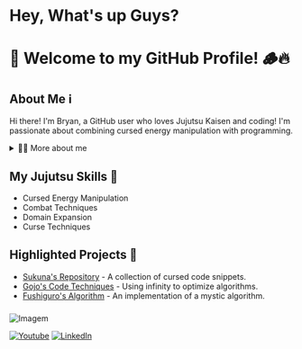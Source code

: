 <h1 align="left">Hey, What's up Guys?</h1>

###

# 👋 Welcome to my GitHub Profile! 🪵🔥

## About Me ℹ️
Hi there! I'm Bryan, a GitHub user who loves Jujutsu Kaisen and coding! I'm passionate about combining cursed energy manipulation with programming.

<!-- Dropdown -->
<details>
  <summary>👨‍💻 More about me</summary>

  - 💬 I am 19 years old, currently living in Brazil. I have a moderate level of English proficiency and I'm currently learning SQL, HTML, Javascript, and Python 

  - ⚡ I enjoy reading manga, or comics, as well as watching movies and playing games like Destiny 2! 
</details>

## My Jujutsu Skills 🥋
- Cursed Energy Manipulation
- Combat Techniques
- Domain Expansion
- Curse Techniques

## Highlighted Projects 🌟
- [Sukuna's Repository](#) - A collection of cursed code snippets.
- [Gojo's Code Techniques](#) - Using infinity to optimize algorithms.
- [Fushiguro's Algorithm](#) - An implementation of a mystic algorithm.

###

###
<!-- GIF -->
<p align="left">
  <img align="center" src="https://github.com/LittleMassa/LittleMassa/assets/145071973/9ca79279-228f-4828-8cc5-78d0ebb7ffde" alt="Imagem">
</p>

<!-- Links -->
[![Youtube](https://img.shields.io/badge/YouTube-FF0000?style=for-the-badge&logo=youtube&logoColor=white)](https://www.youtube.com/channel/UCQdkn4NbS29djKslbU0NTiQ)
[![LinkedIn](https://img.shields.io/badge/LinkedIn-0077B5?style=for-the-badge&logo=linkedin&logoColor=white)](https://www.linkedin.com/in/bryan-wagner-7872ab216/)
